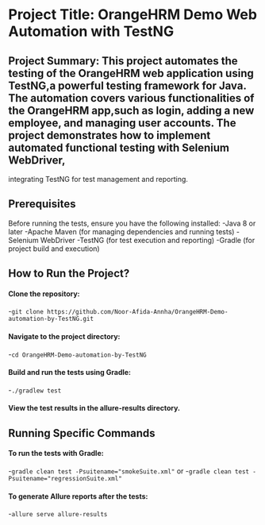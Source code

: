# Project Title: OrangeHRM Demo Web Automation with TestNG
## Project Summary: This project automates the testing of the OrangeHRM web application using TestNG,a powerful testing framework for Java. The automation covers various functionalities of the OrangeHRM app,such as login, adding a new employee, and managing user accounts. The project demonstrates how to implement automated functional testing with Selenium WebDriver,
integrating TestNG for test management and reporting.
## Prerequisites
Before running the tests, ensure you have the following installed:
-Java 8 or later
-Apache Maven (for managing dependencies and running tests)
-Selenium WebDriver
-TestNG (for test execution and reporting)
-Gradle (for project build and execution)
## How to Run the Project?
#### Clone the repository:
-```git clone https://github.com/Noor-Afida-Annha/OrangeHRM-Demo-automation-by-TestNG.git```
#### Navigate to the project directory:
-```cd OrangeHRM-Demo-automation-by-TestNG```
#### Build and run the tests using Gradle:
-```./gradlew test```
#### View the test results in the allure-results directory.
## Running Specific Commands
#### To run the tests with Gradle:
-```gradle clean test -Psuitename="smokeSuite.xml"``` or
-```gradle clean test -Psuitename="regressionSuite.xml"```
#### To generate Allure reports after the tests:
-```allure serve allure-results```
